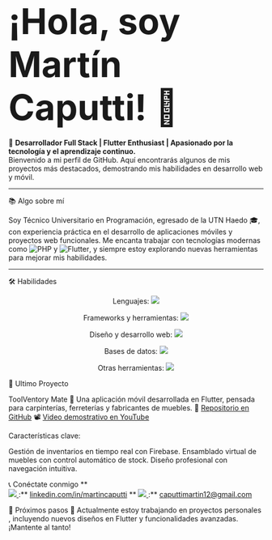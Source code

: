 # **<span style="font-size: 2.5em;">¡Hola, soy Martín Caputti! 👋</span>**

🎯 **Desarrollador Full Stack | Flutter Enthusiast | Apasionado por la tecnología y el aprendizaje continuo.**  
Bienvenido a mi perfil de GitHub. Aquí encontrarás algunos de mis proyectos más destacados, demostrando mis habilidades en desarrollo web y móvil.

---

📚 Algo sobre mí

Soy Técnico Universitario en Programación, egresado de la UTN Haedo 🎓, con experiencia práctica en el desarrollo de aplicaciones móviles y proyectos web funcionales. Me encanta trabajar con tecnologías modernas como ![PHP](https://img.shields.io/badge/php-%23777BB4.svg?style=for-the-badge&logo=php&logoColor=white) y ![Flutter](https://img.shields.io/badge/Flutter-%2302569B.svg?style=for-the-badge&logo=Flutter&logoColor=white), y siempre estoy explorando nuevas herramientas para mejorar mis habilidades.

---

🛠️ Habilidades

<p align="center">Lenguajes: 
  <a href="https://skillicons.dev">
    <img src="https://skillicons.dev/icons?i=java,js,php,dart,c,cpp,cs,dotnet	" />
  </a>
</p>


<p align="center">Frameworks y herramientas:
  <a href="https://skillicons.dev">
    <img src="https://skillicons.dev/icons?i=react,flutter,nodejs,firebase" />
  </a>
</p>


<p align="center">Diseño y desarrollo web:
  <a href="https://skillicons.dev">
    <img src="https://skillicons.dev/icons?i=html,css,js,netlify" />
  </a>
</p>

<p align="center">Bases de datos:
  <a href="https://skillicons.dev">
    <img src="https://skillicons.dev/icons?i=firebase,mysql" />
  </a>
</p>

<p align="center">Otras herramientas:
  <a href="https://skillicons.dev">
    <img src="https://skillicons.dev/icons?i=git,github,wordpress,vscode,powershell,discord	" />
  </a>
</p>



📂 Ultimo Proyecto

ToolVentory Mate
🎯 Una aplicación móvil desarrollada en Flutter, pensada para carpinterías, ferreterías y fabricantes de muebles.
🔗 [Repositorio en GitHub](https://github.com/MartinCaputti/toolventory_mate)
📽️ [Video demostrativo en YouTube](https://www.youtube.com/watch?v=ngrlYPL2yy4&ab_channel=Mart%C3%ADnCaputti)

Características clave:

Gestión de inventarios en tiempo real con Firebase.
Ensamblado virtual de muebles con control automático de stock.
Diseño profesional con navegación intuitiva.


📞 Conéctate conmigo
** <a href="https://skillicons.dev">  
<img src="https://skillicons.dev/icons?i=linkedin	" />
  </a>:** [linkedin.com/in/martincaputti](https://www.linkedin.com/in/martin-caputti-950806b5/)
**  <a href="https://skillicons.dev">
<img src="https://skillicons.dev/icons?i=gmail	" />
  </a>:** [caputtimartin12@gmail.com](https://gmail.com/)

🎯 Próximos pasos
🌱 Actualmente estoy trabajando en proyectos personales , incluyendo nuevos diseños en Flutter y funcionalidades avanzadas. ¡Mantente al tanto!
